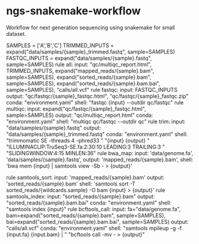 # ngs-snakemake-workflow
Workflow for next generation sequencing using snakemake for small dataset.

SAMPLES = ['A','B','C']
TRIMMED_INPUTS = expand("data/samples/{sample}_trimmed.fastq", sample=SAMPLES)
FASTQC_INPUTS = expand("data/samples/{sample}.fastq", sample=SAMPLES)
rule all:
   input:
          "qc/multiqc_report.html",
          TRIMMED_INPUTS,
          expand("mapped_reads/{sample}.bam", sample=SAMPLES),
          expand("sorted_reads/{sample}.bam", sample=SAMPLES),
          expand("sorted_reads/{sample}.bam.bai", sample=SAMPLES),
          "calls/all.vcf"
rule fastqc:
    input:
        FASTQC_INPUTS
    output:
        "qc/fastqc/{sample}_fastqc.html",
        "qc/fastqc/{sample}_fastqc.zip"
    conda:
        "environment.yaml"
    shell:
        "fastqc {input} --outdir qc/fastqc"
rule multiqc:
    input:
        expand("qc/fastqc/{sample}_fastqc.html", sample=SAMPLES)
    output:
        "qc/multiqc_report.html"
    conda:
        "environment.yaml"
    shell:
        "multiqc qc/fastqc --outdir qc"
rule trim:
    input:
        "data/samples/{sample}.fastq"
    output:
        "data/samples/{sample}_trimmed.fastq"
    conda:
        "environment.yaml"
    shell:
        "trimmomatic SE -threads 4 -phred33 "
        "{input} {output} "
        "ILLUMINACLIP:TruSeq3-SE.fa:2:30:10 LEADING:3 TRAILING:3 "
        "SLIDINGWINDOW:4:15 MINLEN:36"
rule bwa_map:
    input:
        'data/genome.fa',
        'data/samples/{sample}.fastq',
    output:
        'mapped_reads/{sample}.bam',
    shell:
        'bwa mem {input} | samtools view -Sb - > {output}'

rule samtools_sort:
    input:
        'mapped_reads/{sample}.bam'
    output:
         'sorted_reads/{sample}.bam'
    shell:
         'samtools sort -T sorted_reads/{wildcards.sample} -O bam {input} > {output}'
rule samtools_index:
    input:
        "sorted_reads/{sample}.bam"
    output:
        "sorted_reads/{sample}.bam.bai"
    conda:
        "environment.yaml"
    shell:
        "samtools index {input}"
rule bcftools_call:
    input:
        fa="data/genome.fa",
        bam=expand("sorted_reads/{sample}.bam", sample=SAMPLES),
        bai=expand("sorted_reads/{sample}.bam.bai", sample=SAMPLES)
    output:
        "calls/all.vcf"
    conda:
        "environment.yaml"
    shell:
        "samtools mpileup -g -f {input.fa} {input.bam} | "
        "bcftools call -mv - > {output}"



